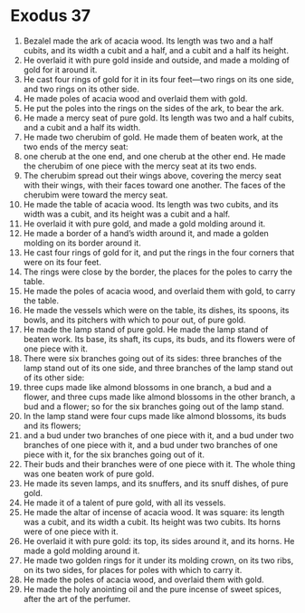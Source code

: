 ﻿
# Exodus 37
1. Bezalel made the ark of acacia wood. Its length was two and a half cubits, and its width a cubit and a half, and a cubit and a half its height. 
2. He overlaid it with pure gold inside and outside, and made a molding of gold for it around it. 
3. He cast four rings of gold for it in its four feet—two rings on its one side, and two rings on its other side. 
4. He made poles of acacia wood and overlaid them with gold. 
5. He put the poles into the rings on the sides of the ark, to bear the ark. 
6. He made a mercy seat of pure gold. Its length was two and a half cubits, and a cubit and a half its width. 
7. He made two cherubim of gold. He made them of beaten work, at the two ends of the mercy seat: 
8. one cherub at the one end, and one cherub at the other end. He made the cherubim of one piece with the mercy seat at its two ends. 
9. The cherubim spread out their wings above, covering the mercy seat with their wings, with their faces toward one another. The faces of the cherubim were toward the mercy seat. 
10. He made the table of acacia wood. Its length was two cubits, and its width was a cubit, and its height was a cubit and a half. 
11. He overlaid it with pure gold, and made a gold molding around it. 
12. He made a border of a hand’s width around it, and made a golden molding on its border around it. 
13. He cast four rings of gold for it, and put the rings in the four corners that were on its four feet. 
14. The rings were close by the border, the places for the poles to carry the table. 
15. He made the poles of acacia wood, and overlaid them with gold, to carry the table. 
16. He made the vessels which were on the table, its dishes, its spoons, its bowls, and its pitchers with which to pour out, of pure gold. 
17. He made the lamp stand of pure gold. He made the lamp stand of beaten work. Its base, its shaft, its cups, its buds, and its flowers were of one piece with it. 
18. There were six branches going out of its sides: three branches of the lamp stand out of its one side, and three branches of the lamp stand out of its other side: 
19. three cups made like almond blossoms in one branch, a bud and a flower, and three cups made like almond blossoms in the other branch, a bud and a flower; so for the six branches going out of the lamp stand. 
20. In the lamp stand were four cups made like almond blossoms, its buds and its flowers; 
21. and a bud under two branches of one piece with it, and a bud under two branches of one piece with it, and a bud under two branches of one piece with it, for the six branches going out of it. 
22. Their buds and their branches were of one piece with it. The whole thing was one beaten work of pure gold. 
23. He made its seven lamps, and its snuffers, and its snuff dishes, of pure gold. 
24. He made it of a talent of pure gold, with all its vessels. 
25. He made the altar of incense of acacia wood. It was square: its length was a cubit, and its width a cubit. Its height was two cubits. Its horns were of one piece with it. 
26. He overlaid it with pure gold: its top, its sides around it, and its horns. He made a gold molding around it. 
27. He made two golden rings for it under its molding crown, on its two ribs, on its two sides, for places for poles with which to carry it. 
28. He made the poles of acacia wood, and overlaid them with gold. 
29. He made the holy anointing oil and the pure incense of sweet spices, after the art of the perfumer. 
